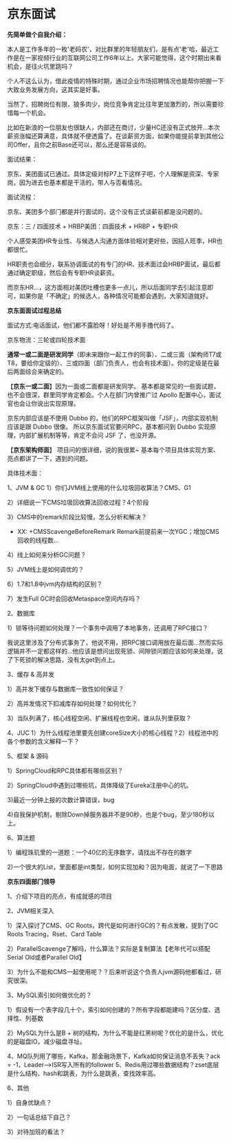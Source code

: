 # 京东面试

**先简单做个自我介绍：**

本⼈是⼯作多年的⼀枚'⽼码农'，对⽐群⾥的年轻朋友们，是有点'⽼'哈，最近⼯作是在⼀家视频⾏业的互联⽹公司⼯作6年以上。大家可能觉得，这个时期出来看机会，是往⽕坑⾥跳吗？

个⼈不这么认为，借此疫情的特殊时期，通过企业市场招聘情况也能帮你把握⼀下⼤致业务发展⽅向，这其实是好事。

当然了，招聘岗位有限，狼多⾁少，岗位竞争肯定⽐往年更加激烈的，所以需要珍惜每⼀个机会。

⽐如在新浪的⼀位朋友也很缺⼈，内部还在商讨，少量HC还没有正式放开...本次薪资涨幅还算满意，具体就不便透露了。在谈薪资⽅⾯，如果你能提前拿到其他公司Offer，且你之前Base还可以，那么还是容易谈的。

⾯试结果：

京东、美团⾯试已通过。具体定级对标P7上下这样⼦吧，个⼈理解是资深、专家岗，因为进去也基本都是⼲活的，带⼈与否看情况。

⾯试流程：

京东、美团多个部⻔都是并⾏⾯试的，这个没有正式谈薪前都是没问题的。

京东：三 / 四⾯技术 + HRBP美团：四⾯技术 + HRBP + 专职HR

个⼈感受美团HR专业性、与候选⼈沟通⽅⾯体验相对更好些，因招⼈旺季，HR也都很忙。

HR职责也会细分，联系协调⾯试的有专⻔的HR、技术⾯过会HRBP⾯试，最后都通过确定职级，然后会有专职HR谈薪资。

⽽京东HR...，这⽅⾯相对美团吐槽也更多⼀点⼉，所以后⾯同学去引起注意即可，如果你是「不确定」的候选⼈，各种情况可能都会遇到，⼤家知道就好。

**京东⾯面试过程总结**

⾯试⽅式:电话⾯试，他们都不露脸呀！好处是不⽤⼿撸代码了。

京东物流：三轮或四轮技术⾯

**通常⼀或⼆⾯是研发同学**（即未来跟你⼀起⼯作的同事）、⼆或三⾯（架构师T7或T8，要给你定级的）、三或四⾯（部⻔负责⼈，也会有技术⾯）。你的定级是在最后两⾯综合来确定的。

【**京东⼀或⼆⾯**】因为⼀⾯或⼆⾯都是研发同学。 基本都是常⻅的⼀些⾯试题，也不会很深，群⾥同学肯定都会。个⼈在部⻔内曾推⼴过 Apollo 配置中⼼，⾯试官也会让你说出实现原理。

京东内部应该是不使⽤ Dubbo 的，他们的RPC框架叫做「JSF」，内部实现机制 应该是跟 Dubbo 很像。 所以京东⾯试官要问RPC，基本都问到 Dubbo 实现原理，内部扩展机制等等，肯定不会问 JSF 了，也没开源。

【**京东架构师⾯**】 项⽬问的很详细，说的我很累~ 基本每个项⽬具体实现⽅案、亮点都讲了⼀下，遇到的问题。

具体技术⾯：

1、JVM & GC 1）你们JVM线上使⽤的什么垃圾回收算法？CMS、G1

2）详细说⼀下CMS垃圾回收算法回收过程？4个阶段

3）CMS中的remark阶段⽐较慢，怎么分析和解决？

- XX: +CMSScavengeBeforeRemark Remark前提前来⼀次YGC；增加CMS回收的线程数...

4）线上如何来分析GC问题？

5）JVM线上是如何调优的？

6）1.7和1.8中jvm内存结构的区别？

7）发⽣Full GC时会回收Metaspace空间内存吗？

2、数据库

1）锁等待问题如何处理？⼀个事务中调⽤了本地事务，还调⽤了RPC接⼝？

我说这⾥涉及了分布式事务了，他说不⽤，把RPC接⼝调⽤放在最后⾯...然⽽实际逻辑并不⼀定都这样的...他应该是想问出现死锁、间隙锁问题应该如何来处理，说了下死锁的解决思路，没有太get到点上。

3、缓存 & ⾼并发

1）⾼并发下缓存与数据库⼀致性如何保证？

2）⾼并发情况下扣减库存如何处理？如何优化？

3）当队列满了，核⼼线程空闲、扩展线程也空闲，谁从队列⾥获取？

4、JUC 1）为什么线程池⾥要先创建coreSize⼤⼩的核⼼线程？2）线程池中的各个参数的含义解释⼀下？

5、框架 & 源码

1）SpringCloud和RPC具体都有哪些区别？

2）SpringCloud中遇到过哪些坑，具体降级了Eureka注册中⼼的坑。

3)最近⼀分钟上报的次数计算错误，bug

4)⾃我保护机制，剔除Down掉服务器并不是90秒，也是个bug，⾄少180秒以上。

6、算法题

1）编程珠玑⾥的⼀道题：⼀个40亿的⽆序数字，请找出不存在的数字

2)⼀个很⼤的List，⾥⾯都是int类型，如何实现加和？因为电⾯，就说了⼀下思路

**京东四⾯部⻔领导**

1、介绍下项⽬的亮点，有成就感的项⽬

2、JVM相关深⼊

1）深⼊探讨了CMS、GC Roots，跨代是如何进⾏GC的？有点发散，提到了GC Roots Tracing，Rset、Card Table

2）ParallelScavenge了解吗，什么算法？实际是复制算法【⽼年代可以搭配Serial Old或者Parallel Old】

3）为什么不能和CMS⼀起使⽤呢？？后来听说这个负责⼈jvm源码他都看过，研究很深。

3、MySQL索引如何做优化的？

1）假设有⼀个表字段⼏⼗个，索引如何创建的？所有字段都能建吗？区分度、选择性、列基数

2）MySQL为什么是B + 树的结构，为什么不能是红⿊树呢？优化的是什么，优化的是磁盘IO，减少磁盘寻址。

4、MQ队列⽤了哪些，Kafka，那⾦融场景下，Kafka如何保证消息不丢失？ack = -1，Leader-->ISR写⼊所有的follower 5、Redis⽤过哪些数据结构？zset底层是什么结构，hash和跳表，为什么是跳表，查找效率⾼。

6、其他

1）⾃身优缺点？

2）⼀句话总结下⾃⼰？

3）对待加班的看法？
